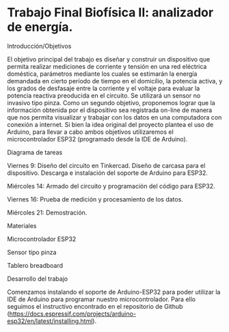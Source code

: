 # Trabajo Final Biofísica II: analizador de energía. 

Introducción/Objetivos

El objetivo principal del trabajo es diseñar y construir un dispositivo que permita realizar mediciones de corriente y tensión 
en una red eléctrica doméstica, parámetros mediante los cuales se estimarán la energía demandada en cierto período de tiempo en el 
domicilio, la potencia activa, y los grados de desfasaje entre la corriente y el voltaje para evaluar la potencia reactiva preoducida
en el circuito. Se utilizará un sensor no invasivo tipo pinza.
Como un segundo objetivo, proponemos lograr que la información obtenida por el dispositivo sea registrada on-line de 
manera que nos permita visualizar y trabajar con los datos en una computadora con conexión a internet.
Si bien la idea original del proyecto plantea el uso de Arduino, para llevar a cabo ambos objetivos utilizaremos el microcontrolador ESP32 (programado desde la IDE de Arduino). 

Diagrama de tareas 

Viernes 9:	Diseño del circuito en Tinkercad. Diseño de carcasa para el dispositivo. Descarga e instalación del soporte de Arduino
para ESP32. 

Miércoles 14:	Armado del circuito y programación del código para ESP32.

Viernes 16:	Prueba de medición y procesamiento de los datos.

Miércoles 21:	Demostración.

Materiales 

Microcontrolador ESP32

Sensor tipo pinza

Tablero breadboard

Desarrollo del trabajo 

Comenzamos instalando el soporte de Arduino-ESP32 para poder utilizar la IDE de Arduino para programar nuestro microcontrolador. Para
ello seguimos el instructivo encontrado en el repositorio de Github (https://docs.espressif.com/projects/arduino-esp32/en/latest/installing.html). 



